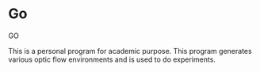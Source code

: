 Go
==

GO

This is a personal program for academic purpose. This program generates various optic flow environments and is used to do experiments.
